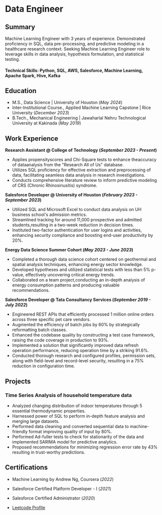 # Data Engineer

## Summary 
Machine Learning Engineer with 3 years of experience. Demonstrated proficiency in SQL, data pre-processing, and predictive modeling in a healthcare research context. Seeking Machine Learning Engineer role to leverage skills in data analysis, hypothesis formulation, and statistical testing.

#### Technical Skills: Python, SQL, AWS, Salesforce, Machine Learning, Apache Spark, Hive, Kafka

## Education
- M.S., Data Science	| University of Houston (_May 2024_)
- Inter-Institutional Course., Applied Machine Learning Capstone	| Rice University (_December 2023_)	 			        		
- B.Tech., Mechanical Engineering | Jawaharlal Nehru Technological University at Kakinada (_May 2019_)

## Work Experience
**Research Assistant @ College of Technology (_September 2023 - Present_)**
- Applies propensityscores and Chi-Square tests to enhance theaccuracy of dataanalysis from the "Research All of Us" database.
- Utilizes SQL proficiency for effective extraction and preprocessing of data, facilitating seamless data analysis in research investigations.
- Conducts comprehensive literature review to inform predictive modeling of CRS (Chronic Rhinosinusitis) syndrome.

**Salesforce Developer @ University of Houston (_February 2023 - September 2023_)**
- Utilized SQL and Microsoft Excel to conduct data analysis on UH business school's admission metrics.
- Streamlined tracking for around 11,000 prospective and admitted students,resulting in a two-week reduction in decision times.
- Instituted two-factor authentication for user logins and activities, enhancing security compliance and boosting end-user productivity by 20%.

**Energy Data Science Summer Cohort (_May 2023 - June 2023_)**
- Completed a thorough data science cohort centered on geothermal and spatial analysis techniques, enhancing energy sector knowledge.
- Developed hypotheses and utilized statistical tests with less than 5% p-value, effectively uncovering critical energy trends.
- Collaborated on a team project,conducting an in-depth analysis of energy consumption patterns and producing valuable recommendations.

**Salesforce Developer @ Tata Consultancy Services (_September 2019 - July 2022_)**
- Engineered REST APIs that efficiently processed 1 million online orders across three specific pet care vendors.
- Augmented the efficiency of batch jobs by 60% by strategically reformatting batch classes.
- Enhanced the codebase quality by constructing a test case framework, raising the code coverage in production to 93%.
- Implemented a solution that significantly improved data refresh operation performance, reducing operation time by a striking 91.6%.
- Conducted thorough research and configured profiles, permission sets, along with field-level and record-level security, resulting in a 75% reduction in configuration time.
  
## Projects

### Time Series Analysis of household temperature data

- Analyzed changing distribution of indoor temperatures through 5 essential thermodynamic properties.
- Harnessed power of SQL to perform in-depth feature analysis and merging large datasets.
- Performed data cleaning and converted sequential data to machine-friendly format improving quality of input by 80%.
- Performed Ad-fuller tests to check for stationarity of the data and implemented SARIMA model for predictive analytics.
- Proposed recommendations for minimizing regression error rate by 43% resulting in trust-worthy predictions.


## Certifications
- Machine Learning by Andrew Ng, Coursera (_2022_)
- Salesforce Certified Platform Developer - I (_2021_)
- Salesforce Certified Administrator (_2020_)


- [Leetcode Profile](https://leetcode.com/saiphaniram98/)
